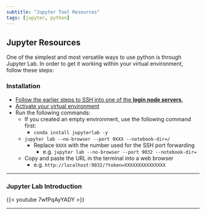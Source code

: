 ```yaml
---
subtitle: "Jupyter Tool Resources"
tags: [jupyter, python]
---
```


## Jupyter Resources

One of the simplest and most versatile ways to use python is through Jupyter Lab. In order to get it working within your virtual environment, follow these steps:

### Installation

- [Follow the earlier steps to SSH into one of the **login node servers**.][serveraccessres]
- [Activate your virtual environment][pythonres]
- Run the following commands:
  - If you created an empty environment, use the following command
  first:
    - `conda install jupyterlab -y`
  - `jupyter lab --no-browser --port 9XXX --notebook-dir=/`
    - Replace `9XXX` with the number used for the SSH port forwarding
      - e.g. `jupyter lab --no-browser --port 9032 --notebook-dir=`
  - Copy and paste the URL in the terminal into a web browser
    - e.g. `http://localhost:9032/?token=XXXXXXXXXXXXXXX`

---

### Jupyter Lab Introduction

{{< youtube 7wfPqAyYADY >}}

---

<!-- Links -->
[serveraccessres]: /page/sshinfo
[pythonres]: /page/pythoninfo